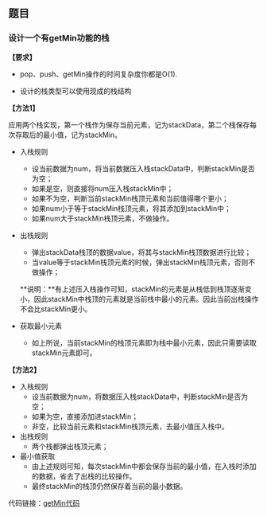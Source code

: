 ## 题目
### 设计一个有getMin功能的栈
**【要求】**

- pop、push、getMin操作的时间复杂度你都是O(1).

- 设计的栈类型可以使用现成的栈结构

**【方法1】**

应用两个栈实现，第一个栈作为保存当前元素，记为stackData，第二个栈保存每次存取后的最小值，记为stackMin。

- 入栈规则

  - 设当前数据为num，将当前数据压入栈stackData中，判断stackMin是否为空；
  - 如果是空，则直接将num压入栈stackMin中；
  - 如果不为空，判断当前stackMin栈顶元素和当前值得哪个更小；
  - 如果num小于等于stackMin栈顶元素，将其添加到stackMin中；
  - 如果num大于stackMin栈顶元素，不做操作。

- 出栈规则

  - 弹出stackData栈顶的数据value，将其与stackMin栈顶数据进行比较；
  - 当value等于stackMin栈顶元素的时候，弹出stackMin栈顶元素，否则不做操作；

  **说明：**有上述压入栈操作可知，stackMin的元素是从栈低到栈顶逐渐变小，因此stackMin中栈顶的元素就是当前栈中最小的元素。因此当前出栈操作不会比stackMin更小。

- 获取最小元素

  - 如上所说，当前stackMin的栈顶元素即为栈中最小元素，因此只需要读取stackMin元素即可。

**【方法2】**

- 入栈规则
  - 设当前数据为num，将数据压入栈stackData中，判断stackMin是否为空；
  - 如果为空，直接添加进stackMin；
  - 非空，比较当前元素和stackMin栈顶元素，去最小值压入栈中。
- 出栈规则
  - 两个栈都弹出栈顶元素；
- 最小值获取
  - 由上述规则可知，每次stackMin中都会保存当前的最小值，在入栈时添加的数据，省去了出栈的比较操作。
  - 最终stackMin的栈顶仍然保存着当前的最小数据。

代码链接：[getMin代码](../../src/main/java/com/mi/learn/Stack_1/Stack1.java)
